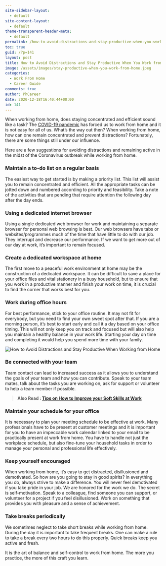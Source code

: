 ```yaml
---
site-sidebar-layout:
  - default
site-content-layout:
  - default
theme-transparent-header-meta:
  - default
permalink: /how-to-avoid-distractions-and-stay-productive-when-you-work-from-home/
toc: true
guid: /?p=141
layout: post
title: How to Avoid Distractions and Stay Productive When You Work from Home
image: /assets/images/stay-productive-when-you-work-from-home.jpeg
categories:
  - Work From Home
  - Career Guide
comments: true
author: PhCareer
date: 2020-12-18T16:40:44+00:00
id: 141
---
```

When working from home, does staying concentrated and efficient sound like a task? The [COVID-19 pandemic](https://www.google.com/search?q=COVID-19+pandemic&oq=COVID-19+pandemic) has forced us to work from home and it is not easy for all of us. What&#8217;s the way out then? When working from home, how can one remain concentrated and prevent distractions? Fortunately, there are some things still under our influence.

Here are a few suggestions for avoiding distractions and remaining active in the midst of the Coronavirus outbreak while working from home.

### Maintain a to-do list on a regular basis

The easiest way to get started is by making a priority list. This list will assist you to remain concentrated and efficient. All the appropriate tasks can be jotted down and numbered according to priority and feasibility. Take a note of the activities that are pending that require attention the following day after the day ends.

### Using a dedicated internet browser

Using a single dedicated web browser for work and maintaining a separate browser for personal web browsing is best. Our web browsers have tabs or websites/programmes much of the time that have little to do with our job. They interrupt and decrease our performance. If we want to get more out of our day at work, it&#8217;s important to remain focused.

### Create a dedicated workspace at home

The first move to a peaceful work environment at home may be the construction of a dedicated workspace. It can be difficult to save a place for your office files and vital stationery in a busy household, but to ensure that you work in a productive manner and finish your work on time, it is crucial to find the corner that works best for you.

### Work during office hours

For best performance, stick to your office routine. It may not fit for everybody, but you need to find your own sweet spot after that. If you are a morning person, it&#8217;s best to start early and call it a day based on your office timing. This will not only keep you on track and focused but will also help you maintain a healthy balance in your work life. Starting your day on time and completing it would help you spend more time with your family. 

<img loading="lazy" width="800" height="400" src="/wp-content/uploads/2020/12/xburnout_coronavirus.pngqitokBFrcUZ1h.pagespeed.ic_.3NsuKa7coL.png" alt="How to Avoid Distractions and Stay Productive When Working from Home" class="wp-image-143" srcset="/wp-content/uploads/2020/12/xburnout_coronavirus.pngqitokBFrcUZ1h.pagespeed.ic_.3NsuKa7coL.png 800w, /wp-content/uploads/2020/12/xburnout_coronavirus.pngqitokBFrcUZ1h.pagespeed.ic_.3NsuKa7coL-300x150.png 300w, /wp-content/uploads/2020/12/xburnout_coronavirus.pngqitokBFrcUZ1h.pagespeed.ic_.3NsuKa7coL-768x384.png 768w" sizes="(max-width: 800px) 100vw, 800px" />  

### Be connected with your team

Team contact can lead to increased success as it allows you to understand the goals of your team and how you can contribute. Speak to your team mates, talk about the tasks you are working on, ask for support or volunteer to help a team member if possible.

<blockquote class="wp-block-quote">
  <p>
    <strong>Also Read : <a href="/tips-on-how-to-improve-your-soft-skills-at-work/">Tips on How to Improve your Soft Skills at Work</a></strong>
  </p>
</blockquote>

### Maintain your schedule for your office

It is necessary to plan your meeting schedule to be effective at work. Many professionals have to be present at customer meetings and it is important for you to have an impeccable work calendar linked to your email to be practically present at work from home. You have to handle not just the workplace schedule, but also fine-tune your household tasks in order to manage your personal and professional life effectively.

### Keep yourself encouraged

When working from home, it&#8217;s easy to get distracted, disillusioned and demotivated. So how are you going to stay in good spirits? In everything you do, always strive to make a difference. You will never feel demotivated if you take pride in your job. We are honored for the work we do. The secret is self-motivation. Speak to a colleague, find someone you can support, or volunteer for a project if you feel disillusioned. Work on something that provides you with pleasure and a sense of achievement.

### Take breaks periodically

We sometimes neglect to take short breaks while working from home. During the day it is important to take frequent breaks. One can make a rule to take a break every two hours to do this properly. Quick breaks keep you active and fresh.

It is the art of balance and self-control to work from home. The more you practice, the more of this craft you learn.
